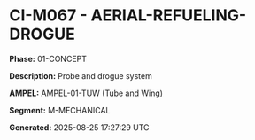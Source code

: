 # CI-M067 - AERIAL-REFUELING-DROGUE

**Phase:** 01-CONCEPT

**Description:** Probe and drogue system

**AMPEL:** AMPEL-01-TUW (Tube and Wing)

**Segment:** M-MECHANICAL

**Generated:** 2025-08-25 17:27:29 UTC
